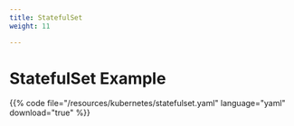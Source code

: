 ```yaml
---
title: StatefulSet
weight: 11

---
```


# StatefulSet Example

{{% code file="/resources/kubernetes/statefulset.yaml" language="yaml" download="true" %}}

